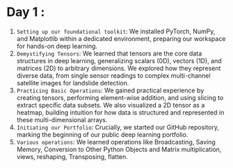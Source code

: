 # Day 1 :
1. `Setting up our foundational toolkit`: We installed PyTorch, NumPy, and Matplotlib within a dedicated environment, preparing our workspace for hands-on deep learning.
2. `Demystifying Tensors`: We learned that tensors are the core data structures in deep learning, generalizing scalars (0D), vectors (1D), and matrices (2D) to arbitrary dimensions. We explored how they represent diverse data, from single sensor readings to complex multi-channel satellite images for landslide detection.
3. `Practicing Basic Operations`: We gained practical experience by creating tensors, performing element-wise addition, and using slicing to extract specific data subsets. We also visualized a 2D tensor as a heatmap, building intuition for how data is structured and represented in these multi-dimensional arrays.
4. `Initiating our Portfolio`: Crucially, we started our GitHub repository, marking the beginning of our public deep learning portfolio.
5. `Various operations`: We learned operations like Broadcasting, Saving Memory, Conversion to Other Python Objects and Matrix multiplication, views, reshaping, Transposing, flatten.